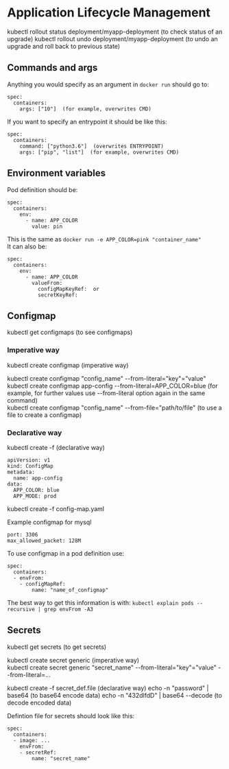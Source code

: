# Application Lifecycle Management

kubectl rollout status deployment/myapp-deployment  (to check status of an upgrade)
kubectl rollout undo deployment/myapp-deployment  (to undo an upgrade and roll back to previous state)

## Commands and args
Anything you would specify as an argument in `docker run` should go to:  
```
spec:
  containers:
    args: ["10"]  (for example, overwrites CMD)
```

If you want to specify an entrypoint it should be like this:  
```
spec:
  containers:
    command: ["python3.6"]  (overwrites ENTRYPOINT)
    args: ["pip", "list"]  (for example, overwrites CMD)
```

## Environment variables
Pod definition should be:
```
spec:
  containers:
    env:
      - name: APP_COLOR
        value: pin
```
This is the same as `docker run -e APP_COLOR=pink "container_name"`  
It can also be:
```
spec:
  containers:
    env:
      - name: APP_COLOR
        valueFrom:
          configMapKeyRef:  or
          secretKeyRef:
``` 

## Configmap
kubectl get configmaps  (to see configmaps)

### Imperative way
kubectl create configmap  (imperative way)  

kubectl create configmap "config_name" --from-literal="key"="value"  
kubectl create configmap app-config --from-literal=APP_COLOR=blue  (for example, for further values use --from-literal option again in the same command)  
kubectl create configmap  "config_name" --from-file="path/to/file"  (to use a file to create a configmap)  

### Declarative way
kubectl create -f  (declarative way)  
```
apiVersion: v1
kind: ConfigMap
metadata:
  name: app-config
data:
  APP_COLOR: blue
  APP_MODE: prod
```
kubectl create -f config-map.yaml

Example configmap for mysql
```
port: 3306
max_allowed_packet: 128M
```

To use configmap in a pod definition use:
```
spec:
  containers:
  - envFrom:
    - configMapRef:
        name: "name_of_configmap"
```
The best way to get this information is with:
`kubectl explain pods --recursive | grep envFrom -A3`

## Secrets
kubectl get secrets  (to get secrets)

kubectl create secret generic  (imperative way)  
kubectl create secret generic "secret_name" --from-literal="key"="value" --from-literal=...  

kubectl create -f secret_def.file  (declarative way)
echo -n "password" | base64  (to base64 encode data)
echo -n "432dlfdD" | base64  --decode  (to decode encoded data)

Defintion file for secrets should look like this:
```
spec:
  containers:
  - image: ...
    envFrom:
    - secretRef:
        name: "secret_name"
```
